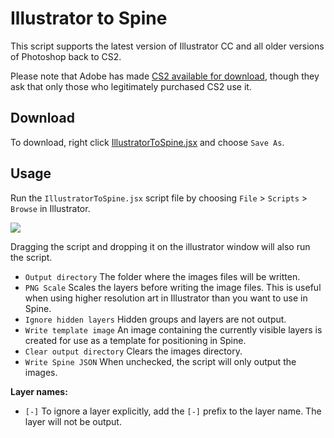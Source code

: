 # Illustrator to Spine

This script supports the latest version of Illustrator CC and all older versions of Photoshop back to CS2.

Please note that Adobe has made [CS2 available for download](https://helpx.adobe.com/creative-suite/kb/cs2-product-downloads.html?promoid=19SCDRQK), though they ask that only those who legitimately purchased CS2 use it.

## Download

To download, right click [IllustratorToSpine.jsx](https://github.com/EsotericSoftware/spine-scripts/raw/master/illustrator/IllustratorToSpine.jsx) and choose `Save As`.

## Usage

Run the `IllustratorToSpine.jsx` script file by choosing `File` > `Scripts` > `Browse` in Illustrator.

![](http://n4te.com/x/4104-lCih.png)

Dragging the script and dropping it on the illustrator window will also run the script.

* `Output directory` The folder where the images files will be written.
* `PNG Scale` Scales the layers before writing the image files. This is useful when using higher resolution art in Illustrator than you want to use in Spine.
* `Ignore hidden layers` Hidden groups and layers are not output.
* `Write template image` An image containing the currently visible layers is created for use as a template for positioning in Spine.
* `Clear output directory` Clears the images directory.
* `Write Spine JSON` When unchecked, the script will only output the images.

**Layer names:**
* `[-]` To ignore a layer explicitly, add the `[-]` prefix to the layer name. The layer will not be output.
